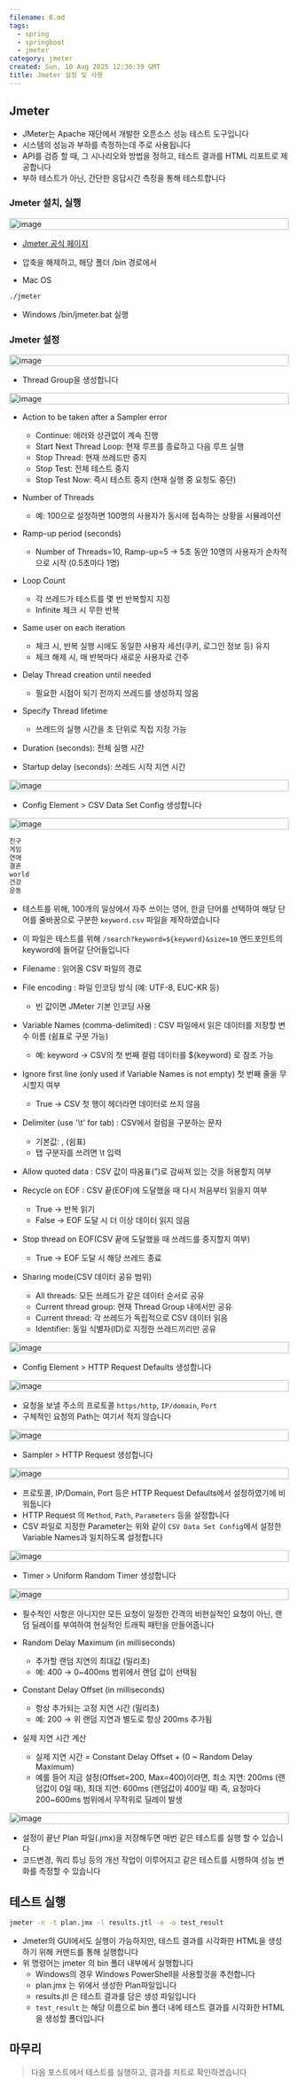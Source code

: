 ```yaml
---
filename: 8.md
tags:
  - spring
  - springboot
  - jmeter
category: jmeter
created: Sun, 10 Aug 2025 12:30:39 GMT
title: Jmeter 설정 및 사용
---
```


## Jmeter

- JMeter는 Apache 재단에서 개발한 오픈소스 성능 테스트 도구입니다
- 시스템의 성능과 부하를 측정하는데 주로 사용됩니다
- API를 검증 할 때, 그 시나리오와 방법을 정하고, 테스트 결과를 HTML 리포트로 제공합니다
- 부하 테스트가 아닌, 간단한 응답시간 측정을 통해 테스트합니다

### Jmeter 설치, 실행

<p style="display:flex;justify-content:center">
  <img src="../../images/8/2.png" width="100%" alt="image"/>
</p>

- [Jmeter 공식 페이지](https://jmeter.apache.org/download_jmeter.cgi)
- 압축을 해제하고, 해당 폴더 /bin 경로에서

- Mac OS

```bash
./jmeter
```

- Windows /bin/jmeter.bat 실행

### Jmeter 설정

<p style="display:flex;justify-content:center">
  <img src="../../images/8/3.png" width="100%" alt="image"/>
</p>

- Thread Group을 생성합니다

<p style="display:flex;justify-content:center">
  <img src="../../images/8/4.png" width="100%" alt="image"/>
</p>

- Action to be taken after a Sampler error

  - Continue: 에러와 상관없이 계속 진행
  - Start Next Thread Loop: 현재 루프를 종료하고 다음 루프 실행
  - Stop Thread: 현재 쓰레드만 중지
  - Stop Test: 전체 테스트 중지
  - Stop Test Now: 즉시 테스트 중지 (현재 실행 중 요청도 중단)

- Number of Threads

  - 예: 100으로 설정하면 100명의 사용자가 동시에 접속하는 상황을 시뮬레이션

- Ramp-up period (seconds)

  - Number of Threads=10, Ramp-up=5 → 5초 동안 10명의 사용자가 순차적으로 시작 (0.5초마다 1명)

- Loop Count

  - 각 쓰레드가 테스트를 몇 번 반복할지 지정
  - Infinite 체크 시 무한 반복

- Same user on each iteration

  - 체크 시, 반복 실행 시에도 동일한 사용자 세션(쿠키, 로그인 정보 등) 유지
  - 체크 해제 시, 매 반복마다 새로운 사용자로 간주

- Delay Thread creation until needed

  - 필요한 시점이 되기 전까지 쓰레드를 생성하지 않음

- Specify Thread lifetime

  - 쓰레드의 실행 시간을 초 단위로 직접 지정 가능

- Duration (seconds): 전체 실행 시간
- Startup delay (seconds): 쓰레드 시작 지연 시간

<p style="display:flex;justify-content:center">
  <img src="../../images/8/5.png" width="100%" alt="image"/>
</p>

- Config Element > CSV Data Set Config 생성합니다

<p style="display:flex;justify-content:center">
  <img src="../../images/8/6.png" width="100%" alt="image"/>
</p>

```bash title="keyword.csv"
친구
게임
연애
결혼
world
건강
운동
```

- 테스트를 위해, 100개의 일상에서 자주 쓰이는 영어, 한글 단어를 선택하여 해당 단어를 줄바꿈으로 구분한 `keyword.csv` 파일을 제작하였습니다

- 이 파일은 테스트를 위해 `/search?keyword=${keyword}&size=10` 엔드포인트의 keyword에 들어갈 단어들입니다

- Filename : 읽어올 CSV 파일의 경로

- File encoding : 파일 인코딩 방식 (예: UTF-8, EUC-KR 등)

  - 빈 값이면 JMeter 기본 인코딩 사용

- Variable Names (comma-delimited) : CSV 파일에서 읽은 데이터를 저장할 변수 이름 (쉼표로 구분 가능)

  - 예: keyword → CSV의 첫 번째 컬럼 데이터를 ${keyword} 로 참조 가능

- Ignore first line (only used if Variable Names is not empty) 첫 번째 줄을 무시할지 여부

  - True → CSV 첫 행이 헤더라면 데이터로 쓰지 않음

- Delimiter (use '\t' for tab) : CSV에서 컬럼을 구분하는 문자

  - 기본값: , (쉼표)
  - 탭 구분자를 쓰려면 \t 입력

- Allow quoted data : CSV 값이 따옴표(")로 감싸져 있는 것을 허용할지 여부

- Recycle on EOF : CSV 끝(EOF)에 도달했을 때 다시 처음부터 읽을지 여부

  - True → 반복 읽기
  - False → EOF 도달 시 더 이상 데이터 읽지 않음

- Stop thread on EOF(CSV 끝에 도달했을 때 쓰레드를 중지할지 여부)

  - True → EOF 도달 시 해당 쓰레드 종료

- Sharing mode(CSV 데이터 공유 범위)
  - All threads: 모든 쓰레드가 같은 데이터 순서로 공유
  - Current thread group: 현재 Thread Group 내에서만 공유
  - Current thread: 각 쓰레드가 독립적으로 CSV 데이터 읽음
  - Identifier: 동일 식별자(ID)로 지정한 쓰레드끼리만 공유

<p style="display:flex;justify-content:center">
  <img src="../../images/8/7.png" width="100%" alt="image"/>
</p>

- Config Element > HTTP Request Defaults 생성합니다

<p style="display:flex;justify-content:center">
  <img src="../../images/8/8.png" width="100%" alt="image"/>
</p>

- 요청을 보낼 주소의 프로토콜 `https/http`, `IP/domain`, `Port`
- 구체적인 요청의 Path는 여기서 적지 않습니다

<p style="display:flex;justify-content:center">
  <img src="../../images/8/9.png" width="100%" alt="image"/>
</p>

- Sampler > HTTP Request 생성합니다

<p style="display:flex;justify-content:center">
  <img src="../../images/8/10.png" width="100%" alt="image"/>
</p>

- 프로토콜, IP/Domain, Port 등은 HTTP Request Defaults에서 설정하였기에 비워둡니다
- HTTP Request 의 `Method`, `Path`, `Parameters` 등을 설정합니다
- CSV 파일로 지정한 Parameter는 위와 같이 `CSV Data Set Config`에서 설정한 Variable Names과 일치하도록 설정합니다

<p style="display:flex;justify-content:center">
  <img src="../../images/8/11.png" width="100%" alt="image"/>
</p>

- Timer > Uniform Random Timer 생성합니다

<p style="display:flex;justify-content:center">
  <img src="../../images/8/12.png" width="100%" alt="image"/>
</p>

- 필수적인 사항은 아니지만 모든 요청이 일정한 간격의 비현실적인 요청이 아닌, 랜덤 딜레이를 부여하여 현실적인 트래픽 패턴을 만들어줍니다

- Random Delay Maximum (in milliseconds)

  - 추가할 랜덤 지연의 최대값 (밀리초)
  - 예: 400 → 0~400ms 범위에서 랜덤 값이 선택됨

- Constant Delay Offset (in milliseconds)

  - 항상 추가되는 고정 지연 시간 (밀리초)
  - 예: 200 → 위 랜덤 지연과 별도로 항상 200ms 추가됨

- 실제 지연 시간 계산
  - 실제 지연 시간 = Constant Delay Offset + (0 ~ Random Delay Maximum)
  - 예를 들어 지금 설정(Offset=200, Max=400)이라면, 최소 지연: 200ms (랜덤값이 0일 때), 최대 지연: 600ms (랜덤값이 400일 때) 즉, 요청마다 200~600ms 범위에서 무작위로 딜레이 발생

<p style="display:flex;justify-content:center">
  <img src="../../images/8/13.png" width="100%" alt="image"/>
</p>

- 설정이 끝난 Plan 파일(.jmx)을 저장해두면 매번 같은 테스트를 실행 할 수 있습니다
- 코드변경, 쿼리 튜닝 등의 개선 작업이 이루어지고 같은 테스트를 시행하여 성능 변화를 측정할 수 있습니다

## 테스트 실행

```bash
jmeter -n -t plan.jmx -l results.jtl -e -o test_result
```

- Jmeter의 GUI에서도 실행이 가능하지만, 테스트 결과를 시각화한 HTML을 생성하기 위해 커맨드를 통해 실행합니다
- 위 명령어는 jmeter 의 bin 폴더 내부에서 실행합니다
  - Windows의 경우 Windows PowerShell을 사용할것을 추천합니다
  - plan.jmx 는 위에서 생성한 Plan파일입니다
  - results.jtl 은 테스트 결과를 담은 생성 파일입니다
  - `test_result` 는 해당 이름으로 bin 폴더 내에 테스트 결과를 시각화한 HTML을 생성할 폴더입니다

## 마무리

> 다음 포스트에서 테스트를 실행하고, 결과를 차트로 확인하겠습니다
